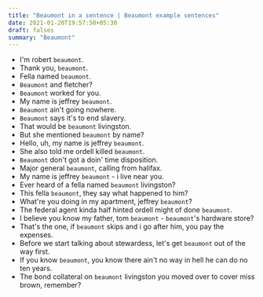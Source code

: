 ```yaml
---
title: "Beaumont in a sentence | Beaumont example sentences"
date: 2021-01-20T19:57:50+05:30
draft: falses
summary: "Beaumont"
---
```

- I'm robert `beaumont`.
- Thank you, `beaumont`.
- Fella named `beaumont`.
- `Beaumont` and fletcher?
- `Beaumont` worked for you.
- My name is jeffrey `beaumont`.
- `Beaumont` ain't going nowhere.
- `Beaumont` says it's to end slavery.
- That would be `beaumont` livingston.
- But she mentioned `beaumont` by name?
- Hello, uh, my name is jeffrey `beaumont`.
- She also told me ordell killed `beaumont`.
- `Beaumont` don't got a doin' time disposition.
- Major general `beaumont`, calling from halifax.
- My name is jeffrey `beaumont` - i live near you.
- Ever heard of a fella named `beaumont` livingston?
- This fella `beaumont`, they say what happened to him?
- What're you doing in my apartment, jeffrey `beaumont`?
- The federal agent kinda half hinted ordell might of done `beaumont`.
- I believe you know my father, tom `beaumont` - `beaumont`'s hardware store?
- That's the one, if `beaumont` skips and i go after him, you pay the expenses.
- Before we start talking about stewardess, let's get `beaumont` out of the way first.
- If you know `beaumont`, you know there ain't no way in hell he can do no ten years.
- The bond collateral on `beaumont` livingston you moved over to cover miss brown, remember?
                 
